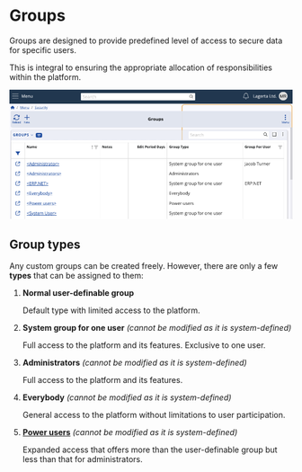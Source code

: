 # Groups

Groups are designed to provide predefined level of access to secure data for specific users. 

This is integral to ensuring the appropriate allocation of responsibilities within the platform.

![Groups](pictures/groups_intro.png)

## Group types

Any custom groups can be created freely. However, there are only a few **types** that can be assigned to them:

1. **Normal user-definable group**

   Default type with limited access to the platform.

2. **System group for one user** _(cannot be modified as it is system-defined)_

   Full access to the platform and its features. Exclusive to one user.

3. **Administrators** _(cannot be modified as it is system-defined)_

   Full access to the platform and its features.
   
4. **Everybody** _(cannot be modified as it is system-defined)_

   General access to the platform without limitations to user participation.

5. **[Power users](power-users.md)** _(cannot be modified as it is system-defined)_

   Expanded access that offers more than the user-definable group but less than that for administrators.
